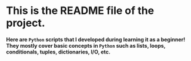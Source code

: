 # This is the README file of the project.

#### Here are `Python` scripts that I developed during learning it as a beginner! They mostly cover basic concepts in `Python` such as lists, loops, conditionals, tuples, dictionaries, I/O, etc.
